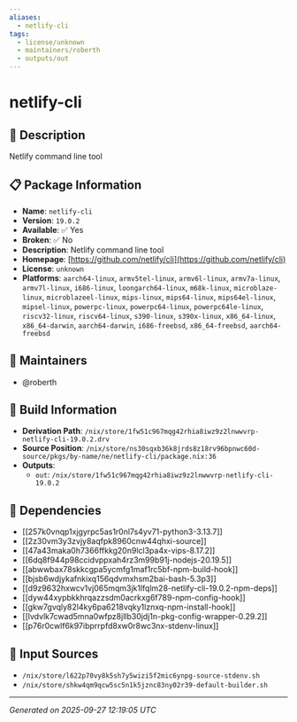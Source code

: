 ```yaml
---
aliases:
  - netlify-cli
tags:
  - license/unknown
  - maintainers/roberth
  - outputs/out
---
```


# netlify-cli

## 📝 Description

Netlify command line tool

## 📋 Package Information

- **Name**: `netlify-cli`
- **Version**: `19.0.2`
- **Available**: ✅ Yes
- **Broken**: ✅ No
- **Description**: Netlify command line tool
- **Homepage**: [https://github.com/netlify/cli](https://github.com/netlify/cli)
- **License**: `unknown`
- **Platforms**: `aarch64-linux`, `armv5tel-linux`, `armv6l-linux`, `armv7a-linux`, `armv7l-linux`, `i686-linux`, `loongarch64-linux`, `m68k-linux`, `microblaze-linux`, `microblazeel-linux`, `mips-linux`, `mips64-linux`, `mips64el-linux`, `mipsel-linux`, `powerpc-linux`, `powerpc64-linux`, `powerpc64le-linux`, `riscv32-linux`, `riscv64-linux`, `s390-linux`, `s390x-linux`, `x86_64-linux`, `x86_64-darwin`, `aarch64-darwin`, `i686-freebsd`, `x86_64-freebsd`, `aarch64-freebsd`
## 👥 Maintainers

- @roberth


## 🔧 Build Information

- **Derivation Path**: `/nix/store/1fw51c967mqg42rhia8iwz9z2lnwwvrp-netlify-cli-19.0.2.drv`
- **Source Position**: `/nix/store/ns30sqxb36k8jrds8z18rv96bpnwc60d-source/pkgs/by-name/ne/netlify-cli/package.nix:36`
- **Outputs**:
  - `out`:  `/nix/store/1fw51c967mqg42rhia8iwz9z2lnwwvrp-netlify-cli-19.0.2`

## 🔗 Dependencies

- [[257k0vnqp1xjgyrpc5as1r0nl7s4yv71-python3-3.13.7]]
- [[2z30vm3y3zvjy8aqfpk8960cnw44qhxi-source]]
- [[47a43maka0h7366ffkkg20n9lcl3pa4x-vips-8.17.2]]
- [[6dq8f944p98ccidvppxah4rz3m99b91j-nodejs-20.19.5]]
- [[abwwbax78skkcgpa5ycmfg1maf1rc5bf-npm-build-hook]]
- [[bjsb6wdjykafnkixq156qdvmxhsm2bai-bash-5.3p3]]
- [[d9z9632hxwcv1vj065mqm3jk1lfqlm28-netlify-cli-19.0.2-npm-deps]]
- [[dyw44xypbkkhrqazzsdm0acrkxg6f789-npm-config-hook]]
- [[gkw7gvqly82l4ky6pa6218vqky1lznxq-npm-install-hook]]
- [[lvdvlk7cwad5mna0wfpz8jllb30jdj1n-pkg-config-wrapper-0.29.2]]
- [[p76r0cwlf6k97ibprrpfd8xw0r8wc3nx-stdenv-linux]]

## 📁 Input Sources

- `/nix/store/l622p70vy8k5sh7y5wizi5f2mic6ynpg-source-stdenv.sh`
- `/nix/store/shkw4qm9qcw5sc5n1k5jznc83ny02r39-default-builder.sh`

---
*Generated on 2025-09-27 12:19:05 UTC*

